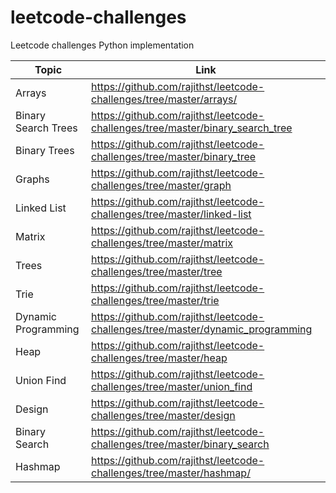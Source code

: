 # leetcode-challenges
Leetcode challenges Python implementation


| Topic | Link |
| ------ | ------ |
| Arrays | https://github.com/rajithst/leetcode-challenges/tree/master/arrays/ |
| Binary Search Trees | https://github.com/rajithst/leetcode-challenges/tree/master/binary_search_tree |
| Binary Trees | https://github.com/rajithst/leetcode-challenges/tree/master/binary_tree |
| Graphs | https://github.com/rajithst/leetcode-challenges/tree/master/graph |
| Linked List | https://github.com/rajithst/leetcode-challenges/tree/master/linked-list |
| Matrix | https://github.com/rajithst/leetcode-challenges/tree/master/matrix |
| Trees | https://github.com/rajithst/leetcode-challenges/tree/master/tree |
| Trie | https://github.com/rajithst/leetcode-challenges/tree/master/trie |
| Dynamic Programming | https://github.com/rajithst/leetcode-challenges/tree/master/dynamic_programming |
| Heap | https://github.com/rajithst/leetcode-challenges/tree/master/heap |
| Union Find |https://github.com/rajithst/leetcode-challenges/tree/master/union_find |
| Design |https://github.com/rajithst/leetcode-challenges/tree/master/design |
| Binary Search |https://github.com/rajithst/leetcode-challenges/tree/master/binary_search |
| Hashmap| https://github.com/rajithst/leetcode-challenges/tree/master/hashmap/ |

